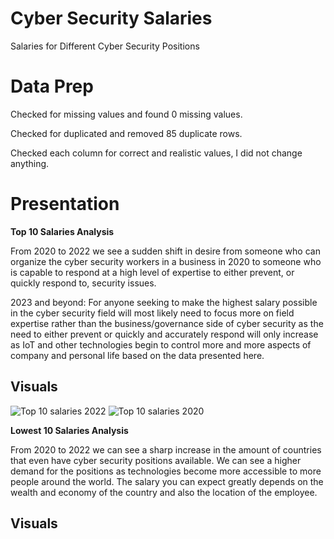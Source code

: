 # Cyber Security Salaries
 Salaries for Different Cyber Security Positions

# Data Prep
Checked for missing values and found 0 missing values.

Checked for duplicated and removed 85 duplicate rows.

Checked each column for correct and realistic values, I did not change anything.

# Presentation

**Top 10 Salaries Analysis**

From 2020 to 2022 we see a sudden shift in desire from someone who can organize the cyber security workers in a business in 2020 to someone who is capable to respond at a high level of expertise to either prevent, or quickly respond to, security issues. 

2023 and beyond: For anyone seeking to make the highest salary possible in the cyber security field will most likely need to focus more on field expertise rather than the business/governance side of cyber security as the need to either prevent or quickly and accurately respond will only increase as IoT and other technologies begin to control more and more aspects of company and personal life based on the data presented here.

## Visuals
![Top 10 salaries 2022](https://user-images.githubusercontent.com/112634963/233502960-74a1d269-2087-475d-be6e-e1a39502d5a0.png)
![Top 10 salaries 2020](https://user-images.githubusercontent.com/112634963/233503033-82ad1955-90b0-415c-9f8a-a013275e0953.png)

**Lowest 10 Salaries Analysis**

From 2020 to 2022 we can see a sharp increase in the amount of countries that even have cyber security positions available. We can see a higher demand for the positions as technologies become more accessible to more people around the world. The salary you can expect greatly depends on the wealth and economy of the country and also the location of the employee.

## Visuals
